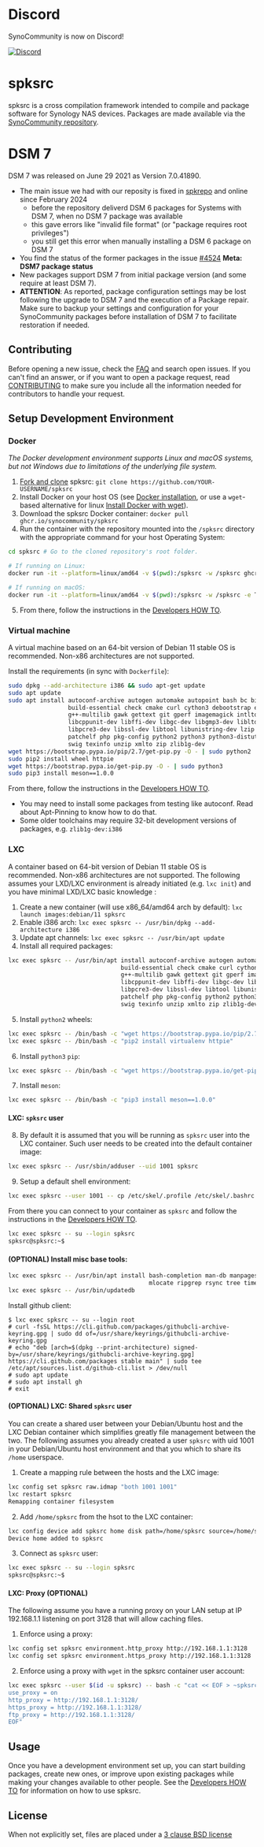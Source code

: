 # Discord
SynoCommunity is now on Discord!

[![Discord](https://img.shields.io/discord/732558169863225384?color=7289DA&label=Discord&logo=Discord&logoColor=white&style=for-the-badge)](https://discord.gg/nnN9fgE7EF)

# spksrc
spksrc is a cross compilation framework intended to compile and package software for Synology NAS devices. Packages are made available via the [SynoCommunity repository].


# DSM 7
DSM 7 was released on June 29 2021 as Version 7.0.41890.

* The main issue we had with our reposity is fixed in [spkrepo](https://github.com/SynoCommunity/spkrepo/pull/112) and online since February 2024
  - before the repository deliverd DSM 6 packages for Systems with DSM 7, when no DSM 7 package was available
  - this gave errors like "invalid file format" (or "package requires root privileges")
  - you still get this error when manually installing a DSM 6 package on DSM 7
* You find the status of the former packages in the issue [#4524] **Meta: DSM7 package status**
* New packages support DSM 7 from initial package version (and some require at least DSM 7).
* **ATTENTION**: As reported, package configuration settings may be lost following the upgrade to DSM 7 and the execution of a Package repair. Make sure to backup your settings and configuration for your SynoCommunity packages before installation of DSM 7 to facilitate restoration if needed.


## Contributing
Before opening a new issue, check the [FAQ] and search open issues.
If you can't find an answer, or if you want to open a package request, read [CONTRIBUTING] to make sure you include all the information needed for contributors to handle your request.


## Setup Development Environment
### Docker
*The Docker development environment supports Linux and macOS systems, but not Windows due to limitations of the underlying file system.*

1. [Fork and clone] spksrc: `git clone https://github.com/YOUR-USERNAME/spksrc`
2. Install Docker on your host OS (see [Docker installation], or use a `wget`-based alternative for linux [Install Docker with wget]).
3. Download the spksrc Docker container: `docker pull ghcr.io/synocommunity/spksrc`
4. Run the container with the repository mounted into the `/spksrc` directory with the appropriate command for your host Operating System:

```bash
cd spksrc # Go to the cloned repository's root folder.

# If running on Linux:
docker run -it --platform=linux/amd64 -v $(pwd):/spksrc -w /spksrc ghcr.io/synocommunity/spksrc /bin/bash

# If running on macOS:
docker run -it --platform=linux/amd64 -v $(pwd):/spksrc -w /spksrc -e TAR_CMD="fakeroot tar" ghcr.io/synocommunity/spksrc /bin/bash
```
5. From there, follow the instructions in the [Developers HOW TO].



### Virtual machine
A virtual machine based on an 64-bit version of Debian 11 stable OS is recommended. Non-x86 architectures are not supported.

Install the requirements (in sync with `Dockerfile`):
```bash
sudo dpkg --add-architecture i386 && sudo apt-get update
sudo apt update
sudo apt install autoconf-archive autogen automake autopoint bash bc bison \
                 build-essential check cmake curl cython3 debootstrap ed expect fakeroot flex \
                 g++-multilib gawk gettext git gperf imagemagick intltool jq libbz2-dev libc6-i386 \
                 libcppunit-dev libffi-dev libgc-dev libgmp3-dev libltdl-dev libmount-dev libncurses-dev \
                 libpcre3-dev libssl-dev libtool libunistring-dev lzip mercurial moreutils ninja-build \
                 patchelf php pkg-config python2 python3 python3-distutils rename ruby-mustache rsync scons subversion \
                 swig texinfo unzip xmlto zip zlib1g-dev
wget https://bootstrap.pypa.io/pip/2.7/get-pip.py -O - | sudo python2
sudo pip2 install wheel httpie
wget https://bootstrap.pypa.io/get-pip.py -O - | sudo python3
sudo pip3 install meson==1.0.0
```
From there, follow the instructions in the [Developers HOW TO].

* You may need to install some packages from testing like autoconf. Read about Apt-Pinning to know how to do that.
* Some older toolchains may require 32-bit development versions of packages, e.g. `zlib1g-dev:i386`



### LXC
A container based on 64-bit version of Debian 11 stable OS is recommended. Non-x86 architectures are not supported.  The following assumes your LXD/LXC environment is already initiated (e.g. `lxc init`) and you have minimal LXD/LXC basic knowledge :
1. Create a new container (will use x86_64/amd64 arch by default): `lxc launch images:debian/11 spksrc`
2. Enable i386 arch: `lxc exec spksrc -- /usr/bin/dpkg --add-architecture i386`
3. Update apt channels: `lxc exec spksrc -- /usr/bin/apt update`
4. Install all required packages:
```bash
lxc exec spksrc -- /usr/bin/apt install autoconf-archive autogen automake autopoint bash bc bison \
                                build-essential check cmake curl cython3 debootstrap ed expect fakeroot flex \
                                g++-multilib gawk gettext git gperf imagemagick intltool jq libbz2-dev libc6-i386 \
                                libcppunit-dev libffi-dev libgc-dev libgmp3-dev libltdl-dev libmount-dev libncurses-dev \
                                libpcre3-dev libssl-dev libtool libunistring-dev lzip mercurial moreutils ninja-build \
                                patchelf php pkg-config python2 python3 python3-distutils rename rsync ruby-mustache scons subversion \
                                swig texinfo unzip xmlto zip zlib1g-dev
```
5. Install `python2` wheels:
```bash
lxc exec spksrc -- /bin/bash -c "wget https://bootstrap.pypa.io/pip/2.7/get-pip.py -O - | python2"
lxc exec spksrc -- /bin/bash -c "pip2 install virtualenv httpie"
```
6. Install `python3` `pip`:
```bash
lxc exec spksrc -- /bin/bash -c "wget https://bootstrap.pypa.io/get-pip.py -O - | python3"
```
7. Install `meson`:
```bash
lxc exec spksrc -- /bin/bash -c "pip3 install meson==1.0.0"
```


#### LXC: `spksrc` user
8. By default it is assumed that you will be running as `spksrc` user into the LXC container.  Such user needs to be created into the default container image:
```bash
lxc exec spksrc -- /usr/sbin/adduser --uid 1001 spksrc
```
9. Setup a default shell environment:
```bash
lxc exec spksrc --user 1001 -- cp /etc/skel/.profile /etc/skel/.bashrc ~spksrc/.
```

From there you can connect to your container as `spksrc` and follow the instructions in the [Developers HOW TO].
```bash
lxc exec spksrc -- su --login spksrc
spksrc@spksrc:~$
```

#### (OPTIONAL) Install misc base tools:
```bash
lxc exec spksrc -- /usr/bin/apt install bash-completion man-db manpages-dev \
                                        mlocate ripgrep rsync tree time
lxc exec spksrc -- /usr/bin/updatedb
```
Install github client:
```
$ lxc exec spksrc -- su --login root
# curl -fsSL https://cli.github.com/packages/githubcli-archive-keyring.gpg | sudo dd of=/usr/share/keyrings/githubcli-archive-keyring.gpg
# echo "deb [arch=$(dpkg --print-architecture) signed-by=/usr/share/keyrings/githubcli-archive-keyring.gpg] https://cli.github.com/packages stable main" | sudo tee /etc/apt/sources.list.d/github-cli.list > /dev/null
# sudo apt update
# sudo apt install gh
# exit
```

#### (OPTIONAL) LXC: Shared `spksrc` user
You can create a shared user between your Debian/Ubuntu host and the LXC Debian container which simplifies greatly file management between the two.  The following assumes you already created a user `spksrc` with uid 1001 in your Debian/Ubuntu host environment and that you which to share its `/home` userspace.
1. Create a mapping rule between the hosts and the LXC image:
```bash
lxc config set spksrc raw.idmap "both 1001 1001"
lxc restart spksrc
Remapping container filesystem
```
2. Add `/home/spksrc` from the hsot to the LXC container:
```bash
lxc config device add spksrc home disk path=/home/spksrc source=/home/spksrc
Device home added to spksrc
```
3. Connect as `spksrc` user:
```bash
lxc exec spksrc -- su --login spksrc
spksrc@spksrc:~$
```

#### LXC: Proxy (OPTIONAL)
The following assume you have a running proxy on your LAN setup at IP 192.168.1.1 listening on port 3128 that will allow caching files.
1. Enforce using a proxy:
```bash
lxc config set spksrc environment.http_proxy http://192.168.1.1:3128
lxc config set spksrc environment.https_proxy http://192.168.1.1:3128
```
2. Enforce using a proxy with `wget` in the spksrc container user account:
```bash
lxc exec spksrc --user $(id -u spksrc) -- bash -c "cat << EOF > ~spksrc/.wgetrc
use_proxy = on
http_proxy = http://192.168.1.1:3128/
https_proxy = http://192.168.1.1:3128/
ftp_proxy = http://192.168.1.1:3128/
EOF"
```


## Usage
Once you have a development environment set up, you can start building packages, create new ones, or improve upon existing packages while making your changes available to other people.
See the [Developers HOW TO] for information on how to use spksrc.


## License
When not explicitly set, files are placed under a [3 clause BSD license]

[3 clause BSD license]: http://www.opensource.org/licenses/BSD-3-Clause
[#4524]: https://github.com/SynoCommunity/spksrc/issues/4524
[bug tracker]: https://github.com/SynoCommunity/spksrc/issues
[CONTRIBUTING]: https://github.com/SynoCommunity/spksrc/blob/master/CONTRIBUTING.md
[Fork and clone]: https://docs.github.com/en/github/getting-started-with-github/fork-a-repo
[Developers HOW TO]: https://github.com/SynoCommunity/spksrc/wiki/Developers-HOW-TO
[Docker installation]: https://docs.docker.com/engine/installation
[FAQ]: https://github.com/SynoCommunity/spksrc/wiki/Frequently-Asked-Questions
[Install Docker with wget]: https://docs.docker.com/linux/step_one
[SynoCommunity repository]: http://www.synocommunity.com
